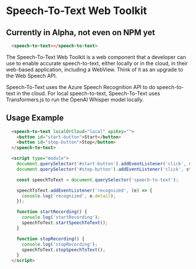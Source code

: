 # Speech-To-Text Web Toolkit

## Currently in Alpha, not even on NPM yet

```html
  <speech-to-text></speech-to-text>
```

The Speech-To-Text Web Toolkit is a web component that a developer can use to enable accurate speech-to-text, either locally or in the cloud, in their web-based application, including a WebView. Think of it as an upgrade to the Web Speech API.

Speech-To-Text uses the Azure Speech Recognition API to do speech-to-text in the cloud. For local speech-to-text, Speech-To-Text uses Transformers.js to run the OpenAI Whisper model locally. 

## Usage Example

```html
  <speech-to-text localOrCloud="local" apiKey="">
    <button id="start-button">Start</button>
    <button id="stop-button">Stop</button>
  </speech-to-text>

  <script type="module">
    document.querySelector('#start-button').addEventListener('click', startRecording);
    document.querySelector('#stop-button').addEventListener('click', stopRecording);

    const speechToText = document.querySelector('speech-to-text');

    speechToText.addEventListener('recognized', (e) => {
      console.log('recognized', e.detail);
    });

    function startRecording() {
      console.log('startRecording');
      speechToText.startSpeechToText();
    }

    function stopRecording() {
      console.log('stopRecording');
      speechToText.stopSpeechToText();
    }
  </script>
```